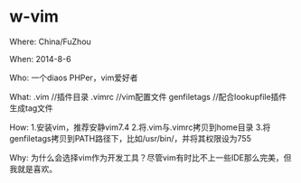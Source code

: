 w-vim
=====

Where:
China/FuZhou

When:
2014-8-6

Who:
一个diaos PHPer，vim爱好者

What:
.vim                //插件目录
.vimrc              //vim配置文件
genfiletags         //配合lookupfile插件生成tag文件

How:
1.安装vim，推荐安静vim7.4
2.将.vim与.vimrc拷贝到home目录
3.将genfiletags拷贝到PATH路径下，比如/usr/bin/，并将其权限设为755

Why:
为什么会选择vim作为开发工具？尽管vim有时比不上一些IDE那么完美，但我就是喜欢。
